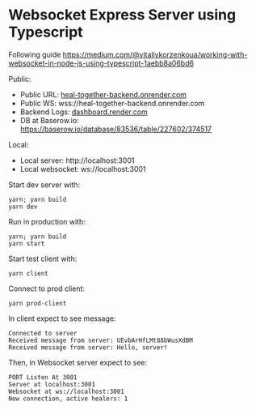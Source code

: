 # Websocket Express Server using Typescript

Following guide https://medium.com/@vitaliykorzenkoua/working-with-websocket-in-node-js-using-typescript-1aebb8a06bd6

Public:

- Public URL: [heal-together-backend.onrender.com](https://heal-together-backend.onrender.com)
- Public WS: wss://heal-together-backend.onrender.com
- Backend Logs: [dashboard.render.com](https://dashboard.render.com/web/srv-clpm8map0o1s73ban9q0/logs)
- DB at Baserow.io: https://baserow.io/database/83536/table/227602/374517

Local:

- Local server: http://localhost:3001
- Local websocket: ws://localhost:3001

Start dev server with:

```
yarn; yarn build
yarn dev
```

Run in production with:

```
yarn; yarn build
yarn start
```

Start test client with:

```
yarn client
```

Connect to prod client:

```
yarn prod-client
```

In client expect to see message:

```
Connected to server
Received message from server: UEvbArHfLMt88bWusXdBM
Received message from server: Hello, server!
```

Then, in Websocket server expect to see:

```
PORT Listen At 3001
Server at localhost:3001
Websocket at ws://localhost:3001
New connection, active healers: 1
```
